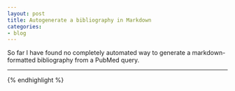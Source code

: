 ```yaml
---
layout: post
title: Autogenerate a bibliography in Markdown
categories:
- blog
---
```


So far I have found no completely automated way to generate a markdown-
formatted bibliography from a PubMed query.

---

{% endhighlight %}
